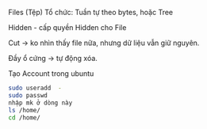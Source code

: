 
Files (Tệp)
Tổ chức: Tuần tự theo bytes, hoặc Tree

Hidden - cấp quyền Hidden cho File

Cut -> ko nhìn thấy file nữa, nhưng dữ liệu vẫn giữ nguyên.

Đầy ổ cứng -> tự động xóa. 


Tạo Account trong ubuntu

```sh
sudo useradd  -
sudo passwd
nhập mk ở dòng này
ls /home/
cd /home/
```



